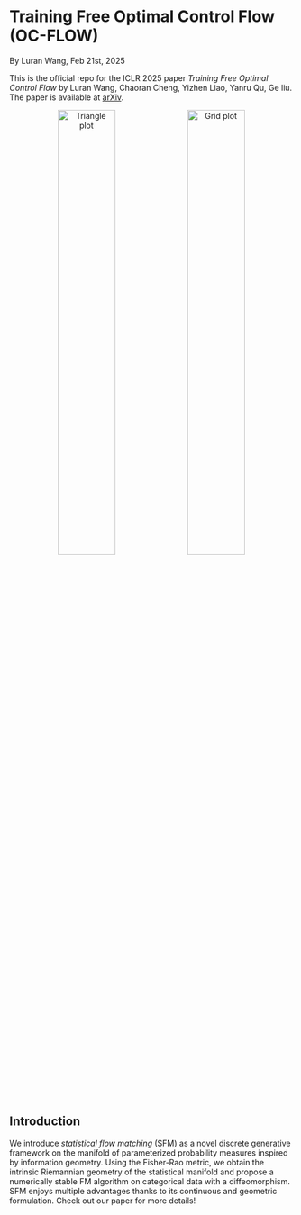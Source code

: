 # Training Free Optimal Control Flow (OC-FLOW)

By Luran Wang, Feb 21st, 2025

This is the official repo for the ICLR 2025 paper *Training Free Optimal Control Flow* by Luran Wang, Chaoran Cheng, Yizhen Liao, Yanru Qu, Ge liu. The paper is available at [arXiv](https://arxiv.org).

<p align="center">
  <img src="pictures/triangle_plot.png" alt="Triangle plot" width="45%"/>
  <img src="pictures/grid_plot.png" alt="Grid plot" width="45%"/>
</p>

## Introduction

We introduce *statistical flow matching* (SFM) as a novel discrete generative framework on the manifold of parameterized probability measures inspired by information geometry. Using the Fisher-Rao metric, we obtain the intrinsic Riemannian geometry of the statistical manifold and propose a numerically stable FM algorithm on categorical data with a diffeomorphism. SFM enjoys multiple advantages thanks to its continuous and geometric formulation. Check out our paper for more details!
